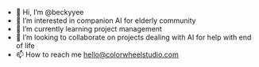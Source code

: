 - 👋 Hi, I’m @beckyyee
- 👀 I’m interested in companion AI for elderly community
- 🌱 I’m currently learning project management
- 💞️ I’m looking to collaborate on projects dealing with AI for help with end of life
- 📫 How to reach me hello@colorwheelstudio.com

<!---
beckyyee/beckyyee is a ✨ special ✨ repository because its `README.md` (this file) appears on your GitHub profile.
You can click the Preview link to take a look at your changes.
--->
